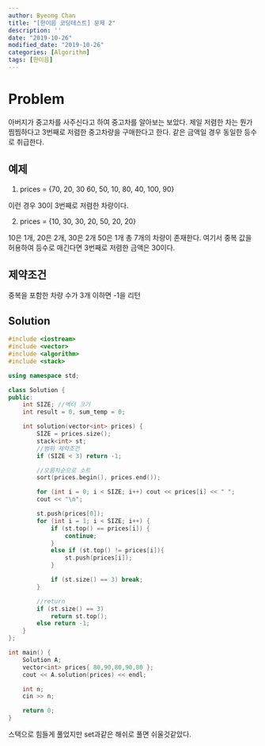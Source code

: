 ```yaml
---
author: Byeong Chan
title: "[한이음 코딩테스트] 문제 2"
description: ''
date: "2019-10-26"
modified_date: "2019-10-26"
categories: [Algorithm]
tags: [한이음]
---
```


# Problem

아버지가 중고차를 사주신다고 하여 중고차를 알아보는 보았다. 제일 저렴한 차는 뭔가 찜찜하다고 3번째로 저렴한 중고차량을 구매한다고 한다. 같은 금액일 경우 동일한 등수로 취급한다.

## 예제

1. prices = {70, 20, 30 60, 50, 10, 80, 40, 100, 90}

이런 경우 30이 3번째로 저렴한 차량이다.

2. prices = {10, 30, 30, 20, 50, 20, 20}

10은 1개, 20은 2개, 30은 2개 50은 1개 총 7개의 차량이 존재한다.
여기서 중복 값을 허용하여 등수로 매긴다면 3번째로 저렴한 금액은 30이다.

## 제약조건

중복을 포함한 차량 수가 3개 이하면 -1을 리턴

## Solution

```cpp
#include <iostream>
#include <vector>
#include <algorithm>
#include <stack>

using namespace std;

class Solution {
public:
	int SIZE; //벡터 크기
	int result = 0, sum_temp = 0;

	int solution(vector<int> prices) {
		SIZE = prices.size();
		stack<int> st;
		//범위 제약조건
		if (SIZE < 3) return -1;

		//오름차순으로 소트
		sort(prices.begin(), prices.end());

		for (int i = 0; i < SIZE; i++) cout << prices[i] << " ";
		cout << "\n";

		st.push(prices[0]);
		for (int i = 1; i < SIZE; i++) {
			if (st.top() == prices[i]) {
				continue;
			}
			else if (st.top() != prices[i]){
				st.push(prices[i]);
			}

			if (st.size() == 3) break;
		}

		//return
		if (st.size() == 3)
			return st.top();
		else return -1;
	}
};

int main() {
	Solution A;
	vector<int> prices{ 80,90,80,90,80 };
	cout << A.solution(prices) << endl;

	int n;
	cin >> n;

	return 0;
}
```

스택으로 힘들게 풀었지만 set과같은 해쉬로 풀면 쉬울것같았다.
